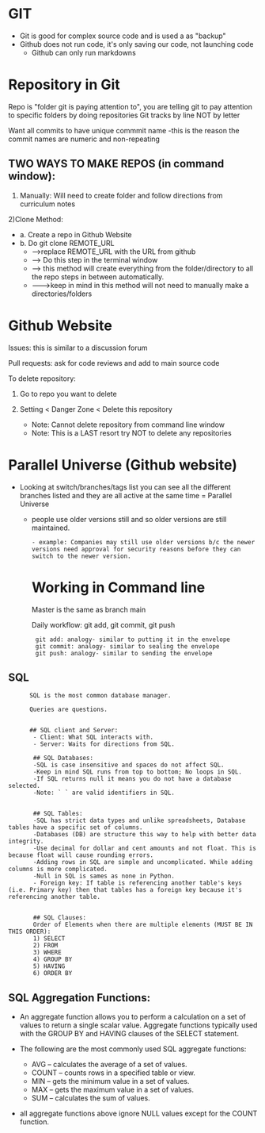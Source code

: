 # GIT


- Git is good for complex source code and is used a as "backup" 
- Github does not run code, it's only saving our code, not launching code
  - Github can only run markdowns



# Repository in Git

Repo is "folder git is paying attention to", you are telling git to pay attention to specific folders by doing repositories
Git tracks by line NOT by letter

Want all commits to have unique commmit name
   -this is the reason the commit names are numeric and non-repeating
   
## TWO WAYS TO MAKE REPOS (in command window):


   1) Manually: Will need to create folder and follow directions from curriculum notes
  
   2)Clone Method:
   
   - a. Create a repo in Github Website
   - b. Do git clone REMOTE_URL
        - -->replace REMOTE_URL with the URL from github
        - --> Do this step in the terminal window
        - --> this method will create everything from the folder/directory to all the repo steps in between automatically.
        - --->keep in mind in this method will not need to manually make a directories/folders




# Github Website

Issues: this is similar to a discussion forum

Pull requests: ask for code reviews and add to main source code

To delete repository:

   1) Go to repo you want to delete
  
   2) Setting < Danger Zone < Delete this repository
      - Note: Cannot delete repository from command line window
      - Note: This is a LAST resort try NOT to delete any repositories



# Parallel Universe (Github website)

- Looking at switch/branches/tags list you can see all the different branches listed and they are all active at the same time = Parallel Universe

   - people use older versions still and so older versions are still maintained.
         
         - example: Companies may still use older versions b/c the newer versions need approval for security reasons before they can switch to the newer version.


     # Working in Command line 
     Master is the same as branch main
        
        Daily workflow: git add, git commit, git push
        
          git add: analogy- similar to putting it in the envelope
          git commit: analogy- similar to sealing the envelope
          git push: analogy- similar to sending the envelope




## SQL
          SQL is the most common database manager.

          Queries are questions.


          ## SQL client and Server:
           - Client: What SQL interacts with.
           - Server: Waits for directions from SQL.

           ## SQL Databases:
           -SQL is case insensitive and spaces do not affect SQL.
           -Keep in mind SQL runs from top to bottom; No loops in SQL.
           -If SQL returns null it means you do not have a database selected.
           -Note: ` ` are valid identifiers in SQL.


           ## SQL Tables:
           -SQL has strict data types and unlike spreadsheets, Database tables have a specific set of columns.
           -Databases (DB) are structure this way to help with better data integrity.
           -Use decimal for dollar and cent amounts and not float. This is because float will cause rounding errors.
           -Adding rows in SQL are simple and uncomplicated. While adding columns is more complicated.
           -Null in SQL is sames as none in Python.
           - Foreign key: If table is referencing another table's keys (i.e. Primary key) then that tables has a foreign key because it's referencing another table.


           ## SQL Clauses:
           Order of Elements when there are multiple elements (MUST BE IN THIS ORDER):
           1) SELECT
           2) FROM
           3) WHERE
           4) GROUP BY
           5) HAVING
           6) ORDER BY

## SQL Aggregation Functions:
- An aggregate function allows you to perform a calculation on a set of values to return a single scalar value. Aggregate functions typically used with the GROUP BY and HAVING clauses of the SELECT statement.

- The following are the most commonly used SQL aggregate functions:

  - AVG – calculates the average of a set of values.
  - COUNT – counts rows in a specified table or view.
  - MIN – gets the minimum value in a set of values.
  - MAX – gets the maximum value in a set of values.
  - SUM – calculates the sum of values.
- all aggregate functions above ignore NULL values except for the COUNT function.



           





    


